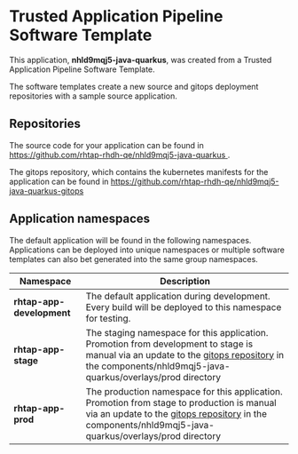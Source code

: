 # Trusted Application Pipeline Software Template

This application, **nhld9mqj5-java-quarkus**, was created from a Trusted Application Pipeline Software Template.

The software templates create a new source and gitops deployment repositories with a sample source application. 

## Repositories

The source code for your application can be found in [https://github.com/rhtap-rhdh-qe/nhld9mqj5-java-quarkus ](https://github.com/rhtap-rhdh-qe/nhld9mqj5-java-quarkus ).
 
The gitops repository, which contains the kubernetes manifests for the application can be found in 
[https://github.com/rhtap-rhdh-qe/nhld9mqj5-java-quarkus-gitops ](https://github.com/rhtap-rhdh-qe/nhld9mqj5-java-quarkus-gitops ) 

## Application namespaces 

The default application will be found in the following namespaces. Applications can be deployed into unique namespaces or multiple software templates can also bet generated into the same group namespaces.  

|  Namespace   |  Description   |  
| -------- | -------- |   
| **rhtap-app-development** | The default application during development. Every build will be deployed to this namespace for testing. | 
| **rhtap-app-stage** | The staging namespace for this application. Promotion from development to stage is manual via an update to the [gitops repository](https://github.com/rhtap-rhdh-qe/nhld9mqj5-java-quarkus-gitops ) in the components/nhld9mqj5-java-quarkus/overlays/prod directory |  
| **rhtap-app-prod** | The production namespace for this application. Promotion from stage to production is manual via an update to the [gitops repository](https://github.com/rhtap-rhdh-qe/nhld9mqj5-java-quarkus-gitops ) in the components/nhld9mqj5-java-quarkus/overlays/prod directory | 
